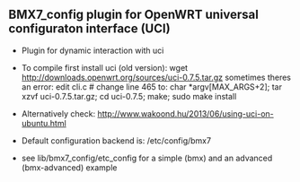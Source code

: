 ## BMX7_config plugin for OpenWRT universal configuraton interface (UCI)

- Plugin for dynamic interaction with uci 

- To compile first install uci (old version): 
	wget http://downloads.openwrt.org/sources/uci-0.7.5.tar.gz
        sometimes theres an error: edit cli.c # change line 465 to:         char *argv[MAX_ARGS+2];
	tar xzvf uci-0.7.5.tar.gz; cd uci-0.7.5; make; sudo make install

- Alternatively check: http://www.wakoond.hu/2013/06/using-uci-on-ubuntu.html

- Default configuration backend is: /etc/config/bmx7

- see lib/bmx7_config/etc_config for a simple (bmx)
  and an advanced (bmx-advanced) example


